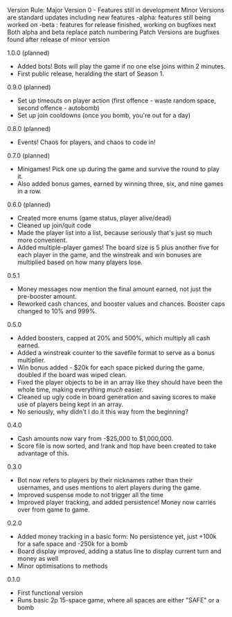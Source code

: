Version Rule:
Major Version 0 - Features still in development
Minor Versions are standard updates including new features
-alpha: features still being worked on
-beta : features for release finished, working on bugfixes next
Both alpha and beta replace patch numbering
Patch Versions are bugfixes found after release of minor version

1.0.0 (planned)
 - Added bots! Bots will play the game if no one else joins within 2 minutes.
 - First public release, heralding the start of Season 1.
 
0.9.0 (planned)
 - Set up timeouts on player action (first offence - waste random space, second offence - autobomb)
 - Set up join cooldowns (once you bomb, you're out for a day)
 
0.8.0 (planned)
 - Events! Chaos for players, and chaos to code in!
 
0.7.0 (planned)
 - Minigames! Pick one up during the game and survive the round to play it.
 - Also added bonus games, earned by winning three, six, and nine games in a row.
 
0.6.0 (planned)
 - Created more enums (game status, player alive/dead)
 - Cleaned up join/quit code
 - Made the player list into a list, because seriously that's just so much more convenient.
 - Added multiple-player games! The board size is 5 plus another five for each player in the game, 
 	and the winstreak and win bonuses are multiplied based on how many players lose.
 	
0.5.1
 - Money messages now mention the final amount earned, not just the pre-booster amount.
 - Reworked cash chances, and booster values and chances. Booster caps changed to 10% and 999%.
 
0.5.0
 - Added boosters, capped at 20% and 500%, which multiply all cash earned.
 - Added a winstreak counter to the savefile format to serve as a bonus multiplier.
 - Win bonus added - $20k for each space picked during the game, doubled if the board was wiped clean.
 - Fixed the player objects to be in an array like they should have been the whole time, making everything *much* easier.
 - Cleaned up ugly code in board generation and saving scores to make use of players being kept in an array.
 - No seriously, why didn't I do it this way from the beginning?
 
0.4.0
 - Cash amounts now vary from -$25,000 to $1,000,000.
 - Score file is now sorted, and !rank and !top have been created to take advantage of this.

0.3.0
 - Bot now refers to players by their nicknames rather than their usernames, and uses mentions to alert players during the game.
 - Improved suspense mode to not trigger all the time
 - Improved player tracking, and added persistence! Money now carries over from game to game.

0.2.0
 - Added money tracking in a basic form: No persistence yet, just +100k for a safe space and -250k for a bomb
 - Board display improved, adding a status line to display current turn and money as well
 - Minor optimisations to methods

0.1.0
 - First functional version
 - Runs basic 2p 15-space game, where all spaces are either "SAFE" or a bomb